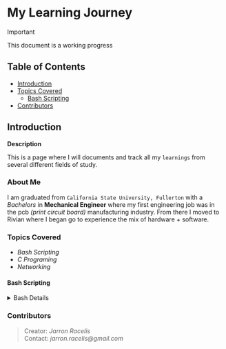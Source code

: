 # My Learning Journey

> [!IMPORTANT]
> This document is a working progress


## Table of Contents

* [Introduction](#introduction)
* [Topics Covered](#topics-covered)
    * [Bash Scripting](#bash-scripting)
* [Contributors](#contributors)   

## Introduction

**Description**

This is a page where I will documents and track all my `learnings` from several different fields of study.

### About Me
I am graduated from `California State University, Fullerton` with a _Bachelors_ in **Mechanical Engineer** where my first engineering job was in the pcb _(print circuit board)_ manufacturing industry. From there I moved to Rivian where I began go to experience the mix of hardware + software.

### Topics Covered

* _Bash Scripting_
* _C Programing_
* _Networking_

#### Bash Scripting
<details>
<summary>Bash Details</summary>

```
#!/bin/bash

echo "Hello World"
```

</details>

### Contributors
>  Creator: _Jarron Racelis_ \
>  Contact: _jarron.racelis@gmail.com_

